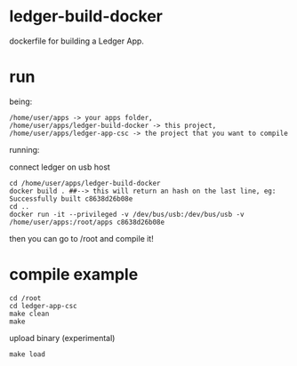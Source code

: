 # ledger-build-docker
dockerfile for building a Ledger App.

# run
being:
```
/home/user/apps -> your apps folder,
/home/user/apps/ledger-build-docker -> this project,
/home/user/apps/ledger-app-csc -> the project that you want to compile
```

running:

connect ledger on usb host
```
cd /home/user/apps/ledger-build-docker
docker build . ##--> this will return an hash on the last line, eg: Successfully built c8638d26b08e
cd ..
docker run -it --privileged -v /dev/bus/usb:/dev/bus/usb -v /home/user/apps:/root/apps c8638d26b08e
```


then you can go to /root and compile it!

# compile example
```
cd /root
cd ledger-app-csc
make clean
make
```

upload binary (experimental)

```make load```
